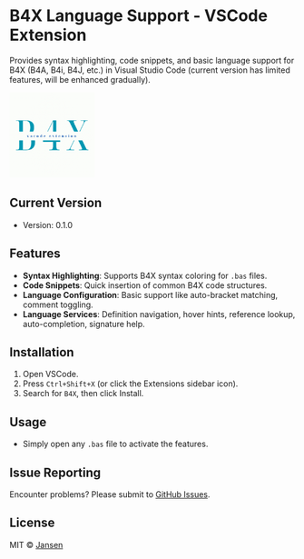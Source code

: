 # B4X Language Support - VSCode Extension

Provides syntax highlighting, code snippets, and basic language support for B4X (B4A, B4i, B4J, etc.) in Visual Studio Code (current version has limited features, will be enhanced gradually).

<img src="assets/Logo.png" width="150">

## Current Version
- Version: 0.1.0

## Features
- **Syntax Highlighting**: Supports B4X syntax coloring for `.bas` files.
- **Code Snippets**: Quick insertion of common B4X code structures.
- **Language Configuration**: Basic support like auto-bracket matching, comment toggling.
- **Language Services**: Definition navigation, hover hints, reference lookup, auto-completion, signature help.

## Installation
1. Open VSCode.
2. Press `Ctrl+Shift+X` (or click the Extensions sidebar icon).
3. Search for `B4X`, then click Install.

## Usage
- Simply open any `.bas` file to activate the features.

## Issue Reporting
Encounter problems? Please submit to [GitHub Issues](https://github.com/Jansen611/b4x-language-support/issues).

## License
MIT © [Jansen](https://github.com/Jansen611)